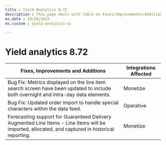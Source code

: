 ```yaml
---
title : Yield Analytics 8.72
description : This page deals with table on Fixes/Improvements/Additions and Integrations Affected (Version 8.72).
ms.date : 10/28/2023
ms.custom : yield-analytics-ui

---
```



# Yield analytics 8.72

| Fixes, Improvements and Additions                                                                                                                | Integrations Affected |
|--------------------------------------------------------------------------------------------------------------------------------------------------|-----------------------|
| Bug Fix: Metrics displayed on the line item search screen have been updated to include both overnight and intra-day data elements.               | Monetize              |
| Bug Fix: Updated order import to handle special characters within the data feed.                                                                 | Operative             |
| Forecasting support for Guaranteed Delivery Augmented Line Items - Line items will be imported, allocated, and captured in historical reporting. | Monetize              |
